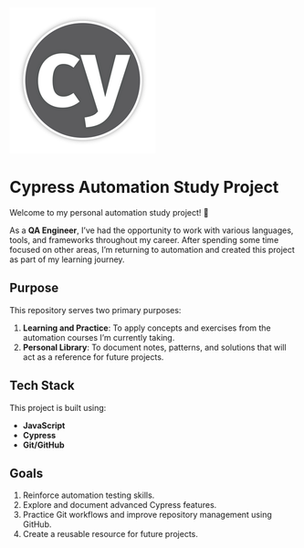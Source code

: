 ![cypress](/cypress/resources/cypress.png)

# Cypress Automation Study Project

Welcome to my personal automation study project! 🎉  

As a **QA Engineer**, I’ve had the opportunity to work with various languages, tools, and frameworks throughout my career. After spending some time focused on other areas, I’m returning to automation and created this project as part of my learning journey.

## Purpose

This repository serves two primary purposes:
1. **Learning and Practice**: To apply concepts and exercises from the automation courses I’m currently taking.
2. **Personal Library**: To document notes, patterns, and solutions that will act as a reference for future projects.

## Tech Stack

This project is built using:
- **JavaScript**  
- **Cypress**  
- **Git/GitHub**  

## Goals

1. Reinforce automation testing skills.  
2. Explore and document advanced Cypress features.  
3. Practice Git workflows and improve repository management using GitHub.  
4. Create a reusable resource for future projects.